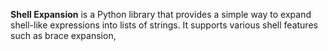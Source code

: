 **Shell Expansion** is a Python library that provides a simple way to expand shell-like expressions into lists of strings. It supports various shell features such as brace expansion,